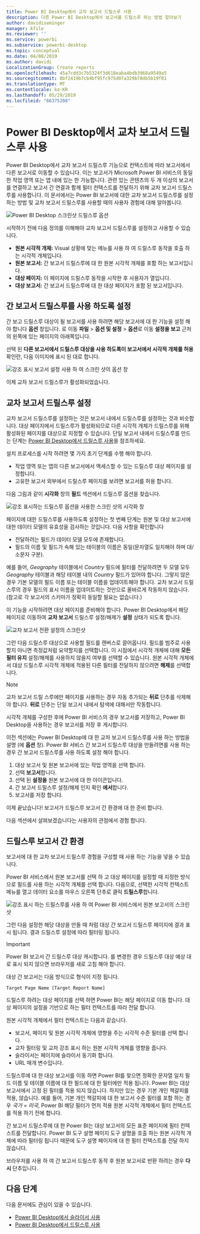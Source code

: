 ```yaml
---
title: Power BI Desktop에서 교차 보고서 드릴스루 사용
description: 다른 Power BI Desktop에서 보고서를 드릴스루 하는 방법 알아보기
author: davidiseminger
manager: kfile
ms.reviewer: ''
ms.service: powerbi
ms.subservice: powerbi-desktop
ms.topic: conceptual
ms.date: 04/08/2019
ms.author: davidi
LocalizationGroup: Create reports
ms.openlocfilehash: 45a7cdd3c7b5324f3d618eaba4bdb3968a9549a5
ms.sourcegitcommit: 8bf2419b7cb4bf95fc975d07a329b78db5b19f81
ms.translationtype: MT
ms.contentlocale: ko-KR
ms.lasthandoff: 05/29/2019
ms.locfileid: "66375208"
---
```

# <a name="use-cross-report-drillthrough-in-power-bi-desktop"></a>Power BI Desktop에서 교차 보고서 드릴스루 사용

Power BI Desktop에서 교차 보고서 드릴스루 기능으로 컨텍스트에 따라 보고서에서 다른 보고서로 이동할 수 있습니다. 이는 보고서가 Microsoft Power BI 서비스의 동일한 작업 영역 또는 앱 내에 있는 한 가능합니다. 관련 있는 콘텐츠의 두 개 이상의 보고서를 연결하고 보고서 간 연결과 함께 필터 컨텍스트를 전달하기 위해 교차 보고서 드릴스루를 사용합니다. 이 문서에서는 Power BI 보고서에 대한 교차 보고서 드릴스루를 설정하는 방법 및 교차 보고서 드릴스루를 사용할 때의 사용자 경험에 대해 알아봅니다.

![Power BI Desktop 스크린샷 드릴스루 옵션](media/desktop-cross-report-drill-through/cross-report-drill-through-01.png)

시작하기 전에 다음 정의를 이해해야 교차 보고서 드릴스루를 설정하고 사용할 수 있습니다.

* **원본 시각적 개체:** Visual 상황에 맞는 메뉴를 사용 하 여 드릴스루 동작을 호출 하는 시각적 개체입니다.
* **원본 보고서:** 간 보고서 드릴스루에 대 한 원본 시각적 개체를 포함 하는 보고서입니다.
* **대상 페이지:** 이 페이지에 드릴스루 동작을 시작한 후 사용자가 열입니다.
* **대상 보고서:** 간 보고서 드릴스루에 대 한 대상 페이지가 포함 된 보고서입니다.

## <a name="enable-cross-report-drillthrough"></a>간 보고서 드릴스루를 사용 하도록 설정

간 보고 드릴스루 대상이 될 보고서를 사용 하려면 해당 보고서에 대 한 기능을 설정 해야 합니다 **옵션** 창입니다. 로 이동 **파일** > **옵션 및 설정** > **옵션**로 이동 **설정을 보고** 근처의 왼쪽에 있는 페이지의 아래쪽입니다.

선택 된 **다른 보고서에서 드릴스루 대상을 사용 하도록이 보고서에서 시각적 개체를 허용** 확인란, 다음 이미지에 표시 된 대로 합니다.

![강조 표시 보고서 설정 사용 하 여 스크린 샷의 옵션 창](media/desktop-cross-report-drill-through/cross-report-drill-through-02.png)

이제 교차 보고서 드릴스루가 활성화되었습니다.

## <a name="set-up-cross-report-drillthrough"></a>교차 보고서 드릴스루 설정

교차 보고서 드릴스루를 설정하는 것은 보고서 내에서 드릴스루를 설정하는 것과 비슷합니다. 대상 페이지에서 드릴스루가 활성화되므로 다른 시각적 개체가 드릴스루를 위해 활성화된 페이지를 대상으로 지정할 수 있습니다. 단일 보고서 내에서 드릴스루를 만드는 단계는 [Power BI Desktop에서 드릴스루 사용](desktop-drillthrough.md)을 참조하세요.

설치 프로세스를 시작 하려면 몇 가지 초기 단계를 수행 해야 합니다.

* 작업 영역 또는 앱의 다른 보고서에서 액세스할 수 있는 드릴스루 대상 페이지를 설정합니다.
* 고유한 보고서 외부에서 드릴스루 페이지를 보려면 보고서를 허용 합니다.

다음 그림과 같이 **시각화** 창의 **필드** 섹션에서 드릴스루 옵션을 찾습니다.

![강조 표시하는 드릴스루 옵션을 사용한 스크린 샷의 시각화 창](media/desktop-cross-report-drill-through/cross-report-drill-through-03.png)

페이지에 대한 드릴스루를 사용하도록 설정하는 첫 번째 단계는 원본 및 대상 보고서에 대한 데이터 모델의 유효성을 검사하는 것입니다. 다음 사항을 확인합니다 

* 전달하려는 필드가 데이터 모델 모두에 존재합니다.
* 필드의 이름 및 필드가 속해 있는 테이블의 이름은 동일(문자열도 일치해야 하며 대/소문자 구분).

예를 들어, *Geography* 테이블에서 *Country* 필드에 필터를 전달하려면 두 모델 모두 *Geography* 테이블과 해당 테이블 내의 *Country* 필드가 있어야 합니다. 그렇지 않은 경우 기본 모델의 필드 이름 또는 테이블 이름을 업데이트해야 합니다. 교차 보고서 드릴스루의 경우 필드의 표시 이름을 업데이트하는 것만으로 올바르게 작동하지 않습니다. (참고로 각 보고서의 스키마가 정확히 동일할 필요는 없습니다.)

이 기능을 시작하려면 대상 페이지를 준비해야 합니다. Power BI Desktop에서 해당 페이지로 이동하여 **교차 보고서** 드릴스루 설정/해제가 **설정** 상태가 되도록 합니다. 

![교차 보고서 전환 설정의 스크린샷](media/desktop-cross-report-drill-through/cross-report-drill-through-03.png)

그런 다음 드릴스루 대상으로 사용할 필드를 캔버스로 끌어옵니다. 필드를 범주로 사용할지 아니면 측정값처럼 요약할지를 선택합니다. 이 시점에서 시각적 개체에 대해 **모든 필터 유지** 설정/해제를 사용하지 않을지 여부를 선택할 수 있습니다. 원본 시각적 개체에서 대상 드릴스루 시각적 개체에 적용된 다른 필터를 전달하지 않으려면 **해제**를 선택합니다.

> [!NOTE]
> 교차 보고서 드릴 스루에만 페이지를 사용하는 경우 자동 추가되는 **뒤로** 단추를 삭제해야 합니다. **뒤로** 단추는 단일 보고서 내에서 탐색에 대해서만 작동합니다. 

시각적 개체를 구성한 후에 Power BI 서비스의 경우 보고서를 저장하고, Power BI Desktop을 사용하는 경우 보고서를 저장 후 게시합니다.

이전 섹션에는 Power BI Desktop에 대 한 교차 보고서 드릴스루를 사용 하는 방법을 설명 (에 **옵션** 창). Power BI 서비스 간 보고서 드릴스루 대상을 만들려면를 사용 하는 경우 간 보고서 드릴스루를 사용 하도록 설정 해야 합니다. 

1. 대상 보고서 및 원본 보고서에 있는 작업 영역을 선택 합니다.
2. 선택 **보고서**합니다.
3. 선택 된 **설정을** 원본 보고서에 대 한 아이콘입니다.
4. 간 보고서 드릴스루 설정/해제 인지 확인 **에서**합니다.
5. 보고서를 저장 합니다.

이제 끝났습니다! 보고서가 드릴스루 보고서 간 환경에 대 한 준비 합니다. 

다음 섹션에서 살펴보겠습니다는 사용자의 관점에서 경험 합니다.

## <a name="cross-report-drillthrough-experience"></a>드릴스루 보고서 간 환경

보고서에 대 한 교차 보고서 드릴스루 경험을 구성할 때 사용 하는 기능을 넣을 수 있습니다.

Power BI 서비스에서 원본 보고서를 선택 하 고 대상 페이지를 설정할 때 지정한 방식으로 필드를 사용 하는 시각적 개체를 선택 합니다. 다음으로, 선택한 시각적 컨텍스트 메뉴를 열고 데이터 요소를 마우스 오른쪽 단추로 클릭 **드릴스루**합니다.

![강조 표시 하는 드릴스루를 사용 하 여 Power BI 서비스에서 원본 보고서의 스크린샷](media/desktop-cross-report-drill-through/cross-report-drill-through-01.png)

그런 다음 설정한 해당 대상을 만들 때 처럼 대상 간 보고서 드릴스루 페이지에 결과 표시 됩니다. 결과 드릴스루 설정에 따라 필터링 됩니다.

> [!IMPORTANT]
> Power BI 보고서 간 드릴스루 대상 캐시합니다. 를 변경한 경우 드릴스루 대상 예상 대로 표시 되지 않으면 브라우저를 새로 고침 해야 합니다. 

대상 간 보고서는 다음 방식으로 형식이 지정 됩니다. 

`Target Page Name [Target Report Name]`

드릴스루 하려는 대상 페이지를 선택 하면 Power BI는 해당 페이지로 이동 합니다. 대상 페이지의 설정을 기반으로 하는 필터 컨텍스트를 따라 전달 합니다. 

원본 시각적 개체에서 필터 컨텍스트는 다음과 같습니다. 

* 보고서, 페이지 및 원본 시각적 개체에 영향을 주는 시각적 수준 필터를 선택 합니다. 
* 교차 필터링 및 교차 강조 표시 하는 원본 시각적 개체를 영향을 줍니다. 
* 슬라이서는 페이지에 슬라이서 동기화 합니다.
* URL 매개 변수입니다.

드릴스루에 대 한 대상 보고서를 이동 하면 Power BI를 찾으면 정확한 문자열 일치 필드 이름 및 테이블 이름에 대 한 필드에 대 한 필터에만 적용 됩니다. Power BI는 대상 보고서에서 고정 된 필터를 적용 되지 않습니다. 하지만 있는 경우 기본 개인 책갈피를 적용, 않습니다. 예를 들어, 기본 개인 책갈피에 대 한 보고서 수준 필터를 포함 하는 경우 *국가 = 미국*, Power BI 해당 필터가 먼저 적용 원본 시각적 개체에서 필터 컨텍스트를 적용 하기 전에 합니다. 

간 보고서 드릴스루에 대 한 Power BI는 대상 보고서의 모든 표준 페이지에 필터 컨텍스트를 전달합니다. Power BI 도구 설명 페이지 도구 설명을 호출 하는 원본 시각적 개체에 따라 필터링 됩니다 때문에 도구 설명 페이지에 대 한 필터 컨텍스트를 전달 하지 않습니다.

브라우저를 사용 하 여 간 보고서 드릴스루 동작 후 원본 보고서로 반환 하려는 경우 **다시** 단추입니다. 

## <a name="next-steps"></a>다음 단계

다음 문서에도 관심이 있을 수 있습니다.

* [Power BI Desktop에서 슬라이서 사용](visuals/power-bi-visualization-slicers.md)
* [Power BI Desktop에서 드릴스루 사용](desktop-drillthrough.md)

